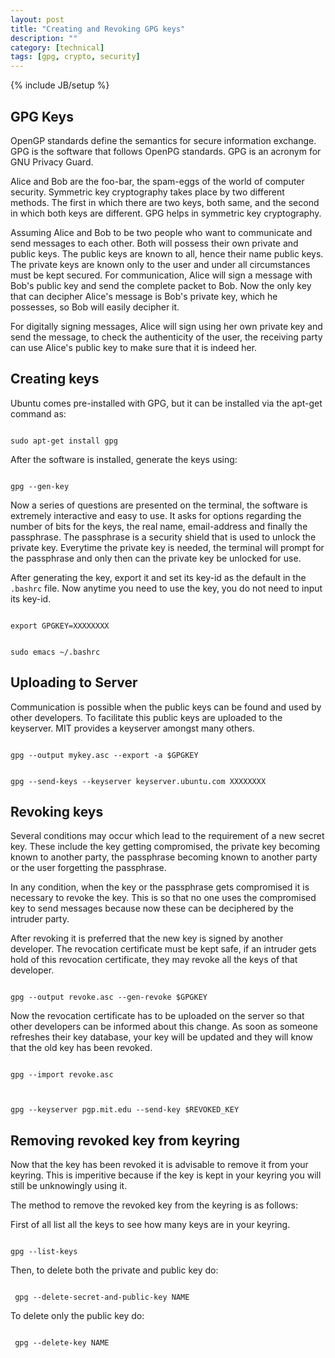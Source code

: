```yaml
---
layout: post
title: "Creating and Revoking GPG keys"
description: ""
category: [technical]
tags: [gpg, crypto, security]
---
```

{% include JB/setup %}

## GPG Keys 
OpenGP standards define the semantics for secure information exchange. GPG is the software that follows OpenPG standards. GPG is an acronym for GNU Privacy Guard.

Alice and Bob are the foo-bar, the spam-eggs of the world of computer security. Symmetric key cryptography takes place by two different methods. The first in which there are two keys, both same, and the second in which both keys are different. GPG helps in symmetric key cryptography. 

Assuming Alice and Bob to be two people who want to communicate and send messages to each other. Both will possess their own private and public keys. The public keys are known to all, hence their name public keys. The private keys are known only to the user and under all circumstances must be kept secured. For communication, Alice will sign a message with Bob's public key and send the complete packet to Bob. Now the only key that can decipher Alice's message is Bob's private key, which he possesses, so Bob will easily decipher it. 

For digitally signing messages, Alice will sign using her own private key and send the message, to check the authenticity of the user, the receiving party can use Alice's public key to make sure that it is indeed her. 



## Creating keys
Ubuntu comes pre-installed with GPG, but it can be installed via the apt-get command as: 
<p>
<code>
sudo apt-get install gpg
</code>
</p>

After the software is installed, generate the keys using: 
<p>
<code>
gpg --gen-key
</code>
</p>

Now a series of questions are presented on the terminal, the software is extremely interactive and easy to use. It asks for options regarding the number of bits for the keys, the real name, email-address and finally the passphrase. The passphrase is a security shield that is used to unlock the private key. Everytime the private key is needed, the terminal will prompt for the passphrase and only then can the private key be unlocked for use. 

After generating the key, export it and set its key-id as the default in the `.bashrc` file. Now anytime you need to use the key, you do not need to input its key-id. 
<p>
<code>
export GPGKEY=XXXXXXXX
</code>
</p>
<p>
<code>
sudo emacs ~/.bashrc
</code>
</p>

## Uploading to Server 

Communication is possible when the public keys can be found and used by other developers. To facilitate this public keys are uploaded to the keyserver. MIT provides a keyserver amongst many others.
<p>
<code>
gpg --output mykey.asc --export -a $GPGKEY
</code>
</p>
<p>
<code>
gpg --send-keys --keyserver keyserver.ubuntu.com XXXXXXXX
</code>
</p>

## Revoking keys

Several conditions may occur which lead to the requirement of a new secret key. These include the key getting compromised, the private key becoming known to another party, the passphrase becoming known to another party or the user forgetting the passphrase.
 
In any condition, when the key or the passphrase gets compromised it is necessary to revoke the key. This is so that no one uses the compromised key to send messages because now these can be deciphered by the intruder party. 

After revoking it is preferred that the new key is signed by another developer. The revocation certificate must be kept safe, if an intruder gets hold of this revocation certificate, they may revoke all the keys of that developer. 

<code>
gpg --output revoke.asc --gen-revoke $GPGKEY
</code>

Now the revocation certificate has to be uploaded on the server so that other developers can be informed about this change. As soon as someone refreshes their key database, your key will be updated and they will know that the old key has been revoked. 

<p>
<code>
gpg --import revoke.asc

</code>
</p>

<p>
<code>
gpg --keyserver pgp.mit.edu --send-key $REVOKED_KEY
</code>
</p>

## Removing revoked key from keyring

Now that the key has been revoked it is advisable to remove it from your keyring. This is imperitive because if the key is kept in your keyring you will still be unknowingly using it. 

The method to remove the revoked key from the keyring is as follows: 

First of all list all the keys to see how many keys are in your keyring. 
<p>
<code>
gpg --list-keys
</code>
</p>

Then, to delete both the private and public key do‍: 
<p>
<code>
 gpg --delete-secret-and-public-key NAME
</code>
</p>


To delete only the public key do: 
<p>
<code>
 gpg --delete-key NAME
</code>
</p>
